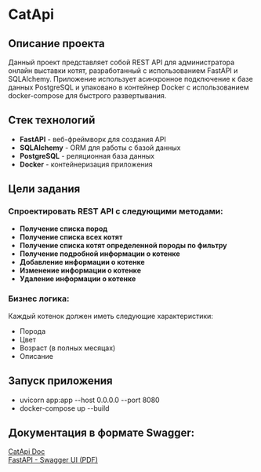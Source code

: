 # CatApi

## Описание проекта

Данный проект представляет собой REST API для администратора онлайн выставки котят, разработанный с использованием FastAPI и SQLAlchemy. Приложение использует асинхронное подключение к базе данных PostgreSQL и упаковано в контейнер Docker с использованием docker-compose для быстрого развертывания.

## Стек технологий

- **FastAPI** - веб-фреймворк для создания API
- **SQLAlchemy** - ORM для работы с базой данных
- **PostgreSQL** - реляционная база данных
- **Docker** - контейнеризация приложения

## Цели задания

### Спроектировать REST API с следующими методами:

- **Получение списка пород**
- **Получение списка всех котят**
- **Получение списка котят определенной породы по фильтру**
- **Получение подробной информации о котенке**
- **Добавление информации о котенке**
- **Изменение информации о котенке**
- **Удаление информации о котенке**

### Бизнес логика:

Каждый котенок должен иметь следующие характеристики:
- Порода
- Цвет
- Возраст (в полных месяцах)
- Описание

## Запуск приложения
- uvicorn app:app --host 0.0.0.0 --port 8080
- docker-compose up --build

## Документация в формате Swagger:
[CatApi Doc](http://localhost:80/docs)</br>
[FastAPI - Swagger UI (PDF)](https://github.com/fatmaann/CatApi/blob/main/FastAPI%20-%20Swagger%20UI.pdf)
